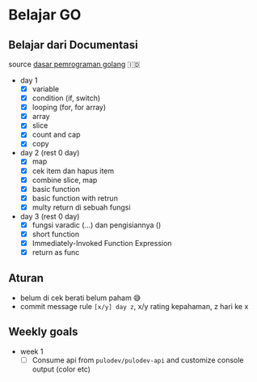 # Belajar GO

## Belajar dari Documentasi
source [dasar pemrograman golang](https://raw.githubusercontent.com/novalagung/dasarpemrogramangolang/ebooks/dasarpemrogramangolang.pdf) 🇮🇩
- day 1
  - [x] variable
  - [x] condition (if, switch)
  - [x] looping (for, for array)
  - [x] array
  - [x] slice
  - [x] count and cap
  - [x] copy

- day 2 (rest 0 day)
  - [x] map
  - [x] cek item dan hapus item
  - [x] combine slice, map
  - [x] basic function
  - [x] basic function with retrun
  - [x] multy return di sebuah fungsi

- day 3 (rest 0 day)
  - [x] fungsi varadic (...) dan pengisiannya ()
  - [x] short function
  - [x] Immediately-Invoked Function Expression 
  - [x] return as func

## Aturan
- belum di cek berati belum paham 😅
- commit message rule `[x/y] day z`, x/y rating kepahaman, z hari ke x

## Weekly goals
- week 1
  - [ ] Consume api from `pulodev/pulodev-api` and customize console output (color etc)
